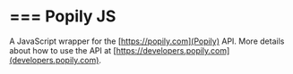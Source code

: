 ===
Popily JS
===

A JavaScript wrapper for the [https://popily.com](Popily) API. More details about how to use the API at [https://developers.popily.com](developers.popily.com).